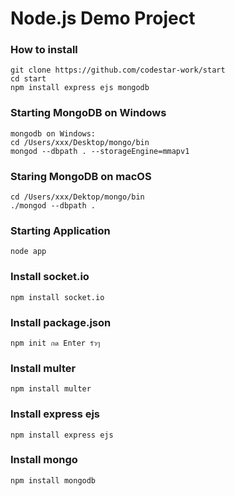 # Node.js Demo Project


### How to install
```
git clone https://github.com/codestar-work/start
cd start
npm install express ejs mongodb
```

### Starting MongoDB on Windows
```
mongodb on Windows:
cd /Users/xxx/Desktop/mongo/bin
mongod --dbpath . --storageEngine=mmapv1
```

### Staring MongoDB on macOS
```
cd /Users/xxx/Dektop/mongo/bin
./mongod --dbpath .
```

### Starting Application
```
node app
```

### Install socket.io
```
npm install socket.io
```

### Install package.json
```
npm init กด Enter รัวๆ
```

### Install multer
```
npm install multer
```

### Install express ejs
```
npm install express ejs
```

### Install mongo
```
npm install mongodb
```